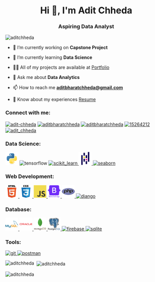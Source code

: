 <h1 align="center">Hi 👋, I'm Adit Chheda</h1>
<h3 align="center">Aspiring Data Analyst</h3>

<p align="left"> <img src="https://komarev.com/ghpvc/?username=aditchheda&label=Profile%20views&color=0e75b6&style=flat" alt="aditchheda" /> </p>

- 🔭 I’m currently working on **Capstone Project**

- 🌱 I’m currently learning **Data Science**

- 👨‍💻 All of my projects are available at [Portfolio](https://aditchheda.github.io/adit_portfolio/)

- 💬 Ask me about **Data Analytics**

- 📫 How to reach me **aditbharatchheda@gmail.com**

- 📄 Know about my experiences [Resume](https://www.linkedin.com/in/adit-chheda/overlay/1739210638937/single-media-viewer/?profileId=ACoAADDxzKwBrd-WZedrreCOr0ITjLQkbgJdBcU)

<h3 align="left">Connect with me:</h3>
<p align="left">
<a href="https://linkedin.com/in/adit-chheda" target="blank"><img align="center" src="https://raw.githubusercontent.com/rahuldkjain/github-profile-readme-generator/master/src/images/icons/Social/linked-in-alt.svg" alt="adit-chheda" height="30" width="40" /></a>
<a href="https://kaggle.com/aditbharatchheda" target="blank"><img align="center" src="https://raw.githubusercontent.com/rahuldkjain/github-profile-readme-generator/master/src/images/icons/Social/kaggle.svg" alt="aditbharatchheda" height="30" width="40" /></a>
<a href="https://www.leetcode.com/aditbharatchheda" target="blank"><img align="center" src="https://raw.githubusercontent.com/rahuldkjain/github-profile-readme-generator/master/src/images/icons/Social/leet-code.svg" alt="aditbharatchheda" height="30" width="40" /></a>
<a href="https://stackoverflow.com/users/15264212" target="blank"><img align="center" src="https://raw.githubusercontent.com/rahuldkjain/github-profile-readme-generator/master/src/images/icons/Social/stack-overflow.svg" alt="15264212" height="30" width="40" /></a>
<a href="https://www.codechef.com/users/adit_chheda" target="blank"><img align="center" src="https://cdn.jsdelivr.net/npm/simple-icons@3.1.0/icons/codechef.svg" alt="adit_chheda" height="30" width="40" /></a>
</p>

<h3 align="left">Data Science:</h3>
<p align="left"> 
  <!-- Data Science -->
  <a href="https://www.python.org" target="_blank" style="text-decoration: none;" rel="noreferrer"> 
    <img src="https://raw.githubusercontent.com/devicons/devicon/master/icons/python/python-original.svg" alt="python" width="40" height="40"/> 
  </a> 
  <a href="https://www.tensorflow.org" style="text-decoration: none;" target="_blank" rel="noreferrer"> 
    <img src="https://www.vectorlogo.zone/logos/tensorflow/tensorflow-icon.svg" alt="tensorflow" width="40" height="40"/> 
  </a> 
  <a href="https://scikit-learn.org/" target="_blank" rel="noreferrer"> 
    <img src="https://upload.wikimedia.org/wikipedia/commons/0/05/Scikit_learn_logo_small.svg" alt="scikit_learn" width="40" height="40"/> 
  </a> 
  <a href="https://pandas.pydata.org/" target="_blank" rel="noreferrer"> 
    <img src="https://raw.githubusercontent.com/devicons/devicon/2ae2a900d2f041da66e950e4d48052658d850630/icons/pandas/pandas-original.svg" alt="pandas" width="40" height="40"/> 
  </a> 
  <a href="https://seaborn.pydata.org/" target="_blank" rel="noreferrer"> 
    <img src="https://seaborn.pydata.org/_images/logo-mark-lightbg.svg" alt="seaborn" width="40" height="40"/> 
  </a> 
</p>

<h3 align="left">Web Development:</h3>
<p align="left"> 
  <!-- Web Development -->
  <a href="https://www.w3.org/html/" target="_blank" rel="noreferrer"> 
    <img src="https://raw.githubusercontent.com/devicons/devicon/master/icons/html5/html5-original-wordmark.svg" alt="html5" width="40" height="40"/> 
  </a> 
  <a href="https://www.w3schools.com/css/" target="_blank" rel="noreferrer"> 
    <img src="https://raw.githubusercontent.com/devicons/devicon/master/icons/css3/css3-original-wordmark.svg" alt="css3" width="40" height="40"/> 
  </a> 
  <a href="https://developer.mozilla.org/en-US/docs/Web/JavaScript" target="_blank" rel="noreferrer"> 
    <img src="https://raw.githubusercontent.com/devicons/devicon/master/icons/javascript/javascript-original.svg" alt="javascript" width="40" height="40"/> 
  </a> 
  <a href="https://getbootstrap.com" target="_blank" rel="noreferrer"> 
    <img src="https://raw.githubusercontent.com/devicons/devicon/master/icons/bootstrap/bootstrap-plain-wordmark.svg" alt="bootstrap" width="40" height="40"/> 
  </a> 
  <a href="https://www.php.net" target="_blank" rel="noreferrer"> 
    <img src="https://raw.githubusercontent.com/devicons/devicon/master/icons/php/php-original.svg" alt="php" width="40" height="40"/> 
  </a> 
  <a href="https://www.djangoproject.com/" target="_blank" rel="noreferrer"> 
    <img src="https://cdn.worldvectorlogo.com/logos/django.svg" alt="django" width="40" height="40"/> 
  </a> 
</p>

<h3 align="left">Database:</h3>
<p align="left"> 
  <!-- Database -->
  <a href="https://www.mysql.com/" target="_blank" rel="noreferrer"> 
    <img src="https://raw.githubusercontent.com/devicons/devicon/master/icons/mysql/mysql-original-wordmark.svg" alt="mysql" width="40" height="40"/> 
  </a>
  <a href="https://www.oracle.com/" target="_blank" rel="noreferrer"> 
    <img src="https://raw.githubusercontent.com/devicons/devicon/master/icons/oracle/oracle-original.svg" alt="oracle" width="40" height="40"/> 
  </a> 
  <a href="https://www.mongodb.com/" target="_blank" rel="noreferrer"> 
    <img src="https://raw.githubusercontent.com/devicons/devicon/master/icons/mongodb/mongodb-original-wordmark.svg" alt="mongodb" width="40" height="40"/> 
  </a> 
  <a href="https://www.postgresql.org" target="_blank" rel="noreferrer"> 
    <img src="https://raw.githubusercontent.com/devicons/devicon/master/icons/postgresql/postgresql-original-wordmark.svg" alt="postgresql" width="40" height="40"/> 
  </a> 
  <a href="https://firebase.google.com/" target="_blank" rel="noreferrer"> 
    <img src="https://www.vectorlogo.zone/logos/firebase/firebase-icon.svg" alt="firebase" width="40" height="40"/> 
  </a> 
  <a href="https://www.sqlite.org/" target="_blank" rel="noreferrer"> 
    <img src="https://www.vectorlogo.zone/logos/sqlite/sqlite-icon.svg" alt="sqlite" width="40" height="40"/> 
  </a> 
</p>

<h3 align="left">Tools:</h3>
<p align="left"> 
  <!-- Tools -->
  <a href="https://git-scm.com/" target="_blank" rel="noreferrer"> 
    <img src="https://www.vectorlogo.zone/logos/git-scm/git-scm-icon.svg" alt="git" width="40" height="40"/> 
  </a> 
  <a href="https://postman.com" target="_blank" rel="noreferrer"> 
    <img src="https://www.vectorlogo.zone/logos/getpostman/getpostman-icon.svg" alt="postman" width="40" height="40"/> 
  </a> 
</p>

<p>
  <img align="left" src="https://github-readme-stats.vercel.app/api/top-langs?username=aditchheda&show_icons=true&locale=en&layout=compact" alt="aditchheda" />
</p>

<p>&nbsp;
  <img align="center" src="https://github-readme-stats.vercel.app/api?username=aditchheda&show_icons=true&locale=en" alt="aditchheda" />
</p>

<p>
  <img align="center" src="https://github-readme-streak-stats.herokuapp.com/?user=aditchheda&" alt="aditchheda" />
</p>
